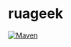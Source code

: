 # ruageek

[![Maven](https://github.com/ruageek/ruageek/workflows/Maven/badge.svg)](https://github.com/ruageek/ruageek/actions?query=workflow:"Maven")
